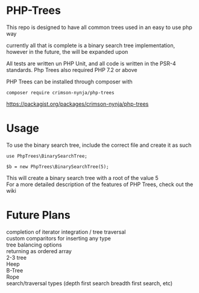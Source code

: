 # PHP-Trees
This repo is designed to have all common trees used in an easy to use php way

currently all that is complete is a binary search tree implementation, however in the future, the will be expanded upon

All tests are written un PHP Unit, and all code is written in the PSR-4 standards. Php Trees also required PHP 7.2 or above

PHP Trees can be installed through composer with

```
composer require crimson-nynja/php-trees
```
https://packagist.org/packages/crimson-nynja/php-trees


# Usage
To use the binary search tree, include the correct file and create it as such

```
use PhpTrees\BinarySearchTree;

$b = new PhpTrees\BinarySearchTree(5);
```
This will create a binary search tree with a root of the value 5\
For a more detailed description of the features of PHP Trees, check out the wiki

# Future Plans
completion of iterator integration / tree traversal\
custom comparitors for inserting any type\
tree balancing options\
returning as ordered array\
2-3 tree\
Heep\
B-Tree\
Rope\
search/traversal types (depth first search breadth first search, etc)
